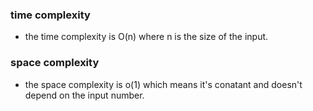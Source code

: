 ### time complexity
- the time complexity is O(n) where n is the size of the input.
### space complexity 
- the space complexity is o(1) which means it's conatant and doesn't depend on the input number.